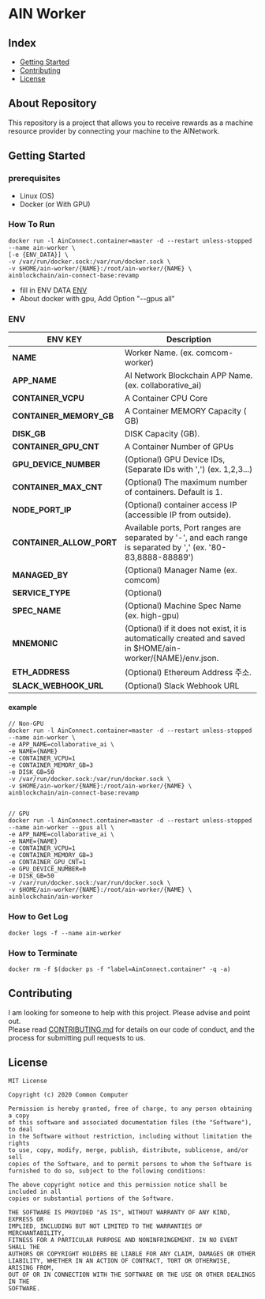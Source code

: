 # AIN Worker

## Index

- [Getting Started](#getting-started)
- [Contributing](#contributing)
- [License](#license)

## About Repository

This repository is a project that allows you to receive rewards as a machine resource provider by connecting your machine to the AI ​​Network.


## Getting Started

### prerequisites

- Linux (OS)
- Docker (or With GPU)

### How To Run

```
docker run -l AinConnect.container=master -d --restart unless-stopped --name ain-worker \
[-e {ENV_DATA}] \
-v /var/run/docker.sock:/var/run/docker.sock \
-v $HOME/ain-worker/{NAME}:/root/ain-worker/{NAME} \
ainblockchain/ain-connect-base:revamp
```

- fill in ENV DATA [ENV](#ENV) 
- About docker with gpu, Add Option "--gpus all"

### ENV

| ENV KEY                  | Description                                                                                               |
| ------------------------ | --------------------------------------------------------------------------------------------------------- |
| **NAME**                 | Worker Name. (ex. comcom-worker)                                                                          |
| **APP_NAME**             | AI Network Blockchain APP Name. (ex. collaborative_ai)                                                    |
| **CONTAINER_VCPU**       | A Container CPU Core                                                                               |
| **CONTAINER_MEMORY_GB**  | A Container MEMORY Capacity ( GB)                                                                      |
| **DISK_GB**              | DISK Capacity (GB).                                                                             |
| **CONTAINER_GPU_CNT**    |  A Container Number of GPUs                                                                                  |
| **GPU_DEVICE_NUMBER**    | (Optional) GPU Device IDs, (Separate IDs with ',') (ex. 1,2,3...)                                     |
| **CONTAINER_MAX_CNT**    | (Optional) The maximum number of containers. Default is 1.                                                          |
| **NODE_PORT_IP**         | (Optional) container access IP (accessible IP from outside).                                              |
| **CONTAINER_ALLOW_PORT** | Available ports, Port ranges are separated by '-', and each range is separated by ',' (ex. '80-83,8888-88889') |
| **MANAGED_BY**           | (Optional) Manager Name (ex. comcom)                                                                       |
| **SERVICE_TYPE**         | (Optional)                                                                                                |
| **SPEC_NAME**            | (Optional) Machine Spec Name (ex. high-gpu)                                                                  |
| **MNEMONIC**             | (Optional) if it does not exist, it is automatically created and saved in $HOME/ain-worker/{NAME}/env.json.      |
| **ETH_ADDRESS**          | (Optional) Ethereum Address 주소.                                                                                 |
| **SLACK_WEBHOOK_URL**    | (Optional) Slack Webhook URL |

#### example
```
// Non-GPU
docker run -l AinConnect.container=master -d --restart unless-stopped --name ain-worker \
-e APP_NAME=collaborative_ai \
-e NAME={NAME}
-e CONTAINER_VCPU=1
-e CONTAINER_MEMORY_GB=3
-e DISK_GB=50
-v /var/run/docker.sock:/var/run/docker.sock \
-v $HOME/ain-worker/{NAME}:/root/ain-worker/{NAME} \
ainblockchain/ain-connect-base:revamp


// GPU
docker run -l AinConnect.container=master -d --restart unless-stopped --name ain-worker --gpus all \
-e APP_NAME=collaborative_ai \
-e NAME={NAME}
-e CONTAINER_VCPU=1
-e CONTAINER_MEMORY_GB=3
-e CONTAINER_GPU_CNT=1
-e GPU_DEVICE_NUMBER=0
-e DISK_GB=50
-v /var/run/docker.sock:/var/run/docker.sock \
-v $HOME/ain-worker/{NAME}:/root/ain-worker/{NAME} \
ainblockchain/ain-worker
```

### How to Get Log

```
docker logs -f --name ain-worker
```

### How to Terminate

```
docker rm -f $(docker ps -f "label=AinConnect.container" -q -a)
```

## Contributing

I am looking for someone to help with this project. Please advise and point out.  
Please read [CONTRIBUTING.md](CONTRIBUTING.md) for details on our code
of conduct, and the process for submitting pull requests to us.

## License

```
MIT License

Copyright (c) 2020 Common Computer

Permission is hereby granted, free of charge, to any person obtaining a copy
of this software and associated documentation files (the "Software"), to deal
in the Software without restriction, including without limitation the rights
to use, copy, modify, merge, publish, distribute, sublicense, and/or sell
copies of the Software, and to permit persons to whom the Software is
furnished to do so, subject to the following conditions:

The above copyright notice and this permission notice shall be included in all
copies or substantial portions of the Software.

THE SOFTWARE IS PROVIDED "AS IS", WITHOUT WARRANTY OF ANY KIND, EXPRESS OR
IMPLIED, INCLUDING BUT NOT LIMITED TO THE WARRANTIES OF MERCHANTABILITY,
FITNESS FOR A PARTICULAR PURPOSE AND NONINFRINGEMENT. IN NO EVENT SHALL THE
AUTHORS OR COPYRIGHT HOLDERS BE LIABLE FOR ANY CLAIM, DAMAGES OR OTHER
LIABILITY, WHETHER IN AN ACTION OF CONTRACT, TORT OR OTHERWISE, ARISING FROM,
OUT OF OR IN CONNECTION WITH THE SOFTWARE OR THE USE OR OTHER DEALINGS IN THE
SOFTWARE.
```
